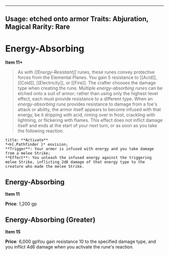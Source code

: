 
---
Usage: etched onto armor
Traits: Abjuration, Magical
Rarity: Rare
---

# Energy-Absorbing

**Item 11+**

> As with *[[Energy-Resistant]]* runes, these runes convey protective forces from the Elemental Planes. You gain 5 resistance to [[Acid]], [[Cold]], [[Electricity]], or [[Fire]]. The crafter chooses the damage type when creating the rune. Multiple *energy-absorbing runes* can be etched onto a suit of armor; rather than using only the highest-level effect, each must provide resistance to a different type. When an *energy-absorbing rune* provides resistance to damage from a foe's attack or ability, the armor itself appears to become infused with that energy, be it dripping with acid, riming over in frost, crackling with lightning, or flickering with flames. This effect does not inflict damage itself and ends at the start of your next turn, or as soon as you take the following reaction.

```ad-embed-ability
title: **Activate**
*⬲{.Pathfinder }* envision; 
**Trigger**: Your armor is infused with energy and you take damage from a melee Strike;
**Effect**: You unleash the infused energy against the triggering melee Strike, inflicting 2d6 damage of that energy type to the creature who made the melee Strike.

```

## Energy-Absorbing

**Item 11**

**Price**: 1,200 gp

## Energy-Absorbing (Greater)

**Item 15**

**Price**: 6,000 gpYou gain resistance 10 to the specified damage type, and you inflict 4d6 damage when you activate the rune's reaction.
